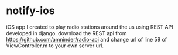 notify-ios
==========

iOS app I created to play radio stations around the us using REST API developed in django.
download the REST api from https://github.com/amninder/radio-api and change url of line 59 of ViewController.m to your own server url.
